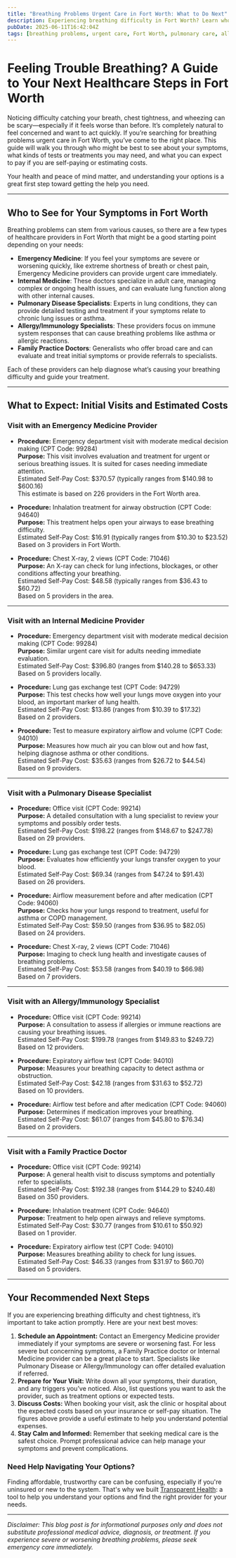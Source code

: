 ```yaml
---
title: "Breathing Problems Urgent Care in Fort Worth: What to Do Next"
description: Experiencing breathing difficulty in Fort Worth? Learn who to see, expected costs, and next steps for urgent care.  
pubDate: 2025-06-11T16:42:04Z
tags: [breathing problems, urgent care, Fort Worth, pulmonary care, allergy, family practice]  
---
```


# Feeling Trouble Breathing? A Guide to Your Next Healthcare Steps in Fort Worth

Noticing difficulty catching your breath, chest tightness, and wheezing can be scary—especially if it feels worse than before. It’s completely natural to feel concerned and want to act quickly. If you’re searching for breathing problems urgent care in Fort Worth, you’ve come to the right place. This guide will walk you through who might be best to see about your symptoms, what kinds of tests or treatments you may need, and what you can expect to pay if you are self-paying or estimating costs.

Your health and peace of mind matter, and understanding your options is a great first step toward getting the help you need.

---

## Who to See for Your Symptoms in Fort Worth

Breathing problems can stem from various causes, so there are a few types of healthcare providers in Fort Worth that might be a good starting point depending on your needs:

- **Emergency Medicine**: If you feel your symptoms are severe or worsening quickly, like extreme shortness of breath or chest pain, Emergency Medicine providers can provide urgent care immediately.
- **Internal Medicine**: These doctors specialize in adult care, managing complex or ongoing health issues, and can evaluate lung function along with other internal causes.
- **Pulmonary Disease Specialists**: Experts in lung conditions, they can provide detailed testing and treatment if your symptoms relate to chronic lung issues or asthma.
- **Allergy/Immunology Specialists**: These providers focus on immune system responses that can cause breathing problems like asthma or allergic reactions.
- **Family Practice Doctors**: Generalists who offer broad care and can evaluate and treat initial symptoms or provide referrals to specialists.

Each of these providers can help diagnose what’s causing your breathing difficulty and guide your treatment.

---

## What to Expect: Initial Visits and Estimated Costs

### Visit with an Emergency Medicine Provider
- **Procedure:** Emergency department visit with moderate medical decision making (CPT Code: 99284)  
  **Purpose:** This visit involves evaluation and treatment for urgent or serious breathing issues. It is suited for cases needing immediate attention.  
  Estimated Self-Pay Cost: $370.57 (typically ranges from $140.98 to $600.16)  
  This estimate is based on 226 providers in the Fort Worth area.

- **Procedure:** Inhalation treatment for airway obstruction (CPT Code: 94640)  
  **Purpose:** This treatment helps open your airways to ease breathing difficulty.  
  Estimated Self-Pay Cost: $16.91 (typically ranges from $10.30 to $23.52)  
  Based on 3 providers in Fort Worth.

- **Procedure:** Chest X-ray, 2 views (CPT Code: 71046)  
  **Purpose:** An X-ray can check for lung infections, blockages, or other conditions affecting your breathing.  
  Estimated Self-Pay Cost: $48.58 (typically ranges from $36.43 to $60.72)  
  Based on 5 providers in the area.

---

### Visit with an Internal Medicine Provider
- **Procedure:** Emergency department visit with moderate medical decision making (CPT Code: 99284)  
  **Purpose:** Similar urgent care visit for adults needing immediate evaluation.  
  Estimated Self-Pay Cost: $396.80 (ranges from $140.28 to $653.33)  
  Based on 5 providers locally.

- **Procedure:** Lung gas exchange test (CPT Code: 94729)  
  **Purpose:** This test checks how well your lungs move oxygen into your blood, an important marker of lung health.  
  Estimated Self-Pay Cost: $13.86 (ranges from $10.39 to $17.32)  
  Based on 2 providers.

- **Procedure:** Test to measure expiratory airflow and volume (CPT Code: 94010)  
  **Purpose:** Measures how much air you can blow out and how fast, helping diagnose asthma or other conditions.  
  Estimated Self-Pay Cost: $35.63 (ranges from $26.72 to $44.54)  
  Based on 9 providers.

---

### Visit with a Pulmonary Disease Specialist
- **Procedure:** Office visit (CPT Code: 99214)  
  **Purpose:** A detailed consultation with a lung specialist to review your symptoms and possibly order tests.  
  Estimated Self-Pay Cost: $198.22 (ranges from $148.67 to $247.78)  
  Based on 29 providers.

- **Procedure:** Lung gas exchange test (CPT Code: 94729)  
  **Purpose:** Evaluates how efficiently your lungs transfer oxygen to your blood.  
  Estimated Self-Pay Cost: $69.34 (ranges from $47.24 to $91.43)  
  Based on 26 providers.

- **Procedure:** Airflow measurement before and after medication (CPT Code: 94060)  
  **Purpose:** Checks how your lungs respond to treatment, useful for asthma or COPD management.  
  Estimated Self-Pay Cost: $59.50 (ranges from $36.95 to $82.05)  
  Based on 24 providers.

- **Procedure:** Chest X-ray, 2 views (CPT Code: 71046)  
  **Purpose:** Imaging to check lung health and investigate causes of breathing problems.  
  Estimated Self-Pay Cost: $53.58 (ranges from $40.19 to $66.98)  
  Based on 7 providers.

---

### Visit with an Allergy/Immunology Specialist
- **Procedure:** Office visit (CPT Code: 99214)  
  **Purpose:** A consultation to assess if allergies or immune reactions are causing your breathing issues.  
  Estimated Self-Pay Cost: $199.78 (ranges from $149.83 to $249.72)  
  Based on 12 providers.

- **Procedure:** Expiratory airflow test (CPT Code: 94010)  
  **Purpose:** Measures your breathing capacity to detect asthma or obstruction.  
  Estimated Self-Pay Cost: $42.18 (ranges from $31.63 to $52.72)  
  Based on 10 providers.

- **Procedure:** Airflow test before and after medication (CPT Code: 94060)  
  **Purpose:** Determines if medication improves your breathing.  
  Estimated Self-Pay Cost: $61.07 (ranges from $45.80 to $76.34)  
  Based on 2 providers.

---

### Visit with a Family Practice Doctor
- **Procedure:** Office visit (CPT Code: 99214)  
  **Purpose:** A general health visit to discuss symptoms and potentially refer to specialists.  
  Estimated Self-Pay Cost: $192.38 (ranges from $144.29 to $240.48)  
  Based on 350 providers.

- **Procedure:** Inhalation treatment (CPT Code: 94640)  
  **Purpose:** Treatment to help open airways and relieve symptoms.  
  Estimated Self-Pay Cost: $30.77 (ranges from $10.61 to $50.92)  
  Based on 1 provider.

- **Procedure:** Expiratory airflow test (CPT Code: 94010)  
  **Purpose:** Measures breathing ability to check for lung issues.  
  Estimated Self-Pay Cost: $46.33 (ranges from $31.97 to $60.70)  
  Based on 5 providers.

---

## Your Recommended Next Steps

If you are experiencing breathing difficulty and chest tightness, it’s important to take action promptly. Here are your next best moves:

1. **Schedule an Appointment:** Contact an Emergency Medicine provider immediately if your symptoms are severe or worsening fast. For less severe but concerning symptoms, a Family Practice doctor or Internal Medicine provider can be a great place to start. Specialists like Pulmonary Disease or Allergy/Immunology can offer detailed evaluation if referred.
2. **Prepare for Your Visit:** Write down all your symptoms, their duration, and any triggers you’ve noticed. Also, list questions you want to ask the provider, such as treatment options or expected tests.
3. **Discuss Costs:** When booking your visit, ask the clinic or hospital about the expected costs based on your insurance or self-pay situation. The figures above provide a useful estimate to help you understand potential expenses.
4. **Stay Calm and Informed:** Remember that seeking medical care is the safest choice. Prompt professional advice can help manage your symptoms and prevent complications.

### Need Help Navigating Your Options?

Finding affordable, trustworthy care can be confusing, especially if you're uninsured or new to the system. That's why we built [Transparent Health](https://transparenthealth.ai): a tool to help you understand your options and find the right provider for your needs. 

---

*Disclaimer: This blog post is for informational purposes only and does not substitute professional medical advice, diagnosis, or treatment. If you experience severe or worsening breathing problems, please seek emergency care immediately.*